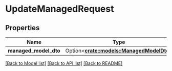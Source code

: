 # UpdateManagedRequest

## Properties

Name | Type | Description | Notes
------------ | ------------- | ------------- | -------------
**managed_model_dto** | Option<[**crate::models::ManagedModelDto**](ManagedModelDto.md)> |  | [optional]

[[Back to Model list]](../README.md#documentation-for-models) [[Back to API list]](../README.md#documentation-for-api-endpoints) [[Back to README]](../README.md)


